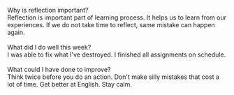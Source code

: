 Why is reflection important?
<br>
Reflection is important part of learning process. It helps us to learn from our experiences. If we do not take time to reflect, same mistake can happen again.
<br><br>
What did I do well this week?
<br>
I was able to fix what I've destroyed. I finished all assignments on schedule.  
<br>
What could I have done to improve?
<br>
Think twice before you do an action. Don't make silly mistakes that cost a lot of time. Get better at English. Stay calm.
